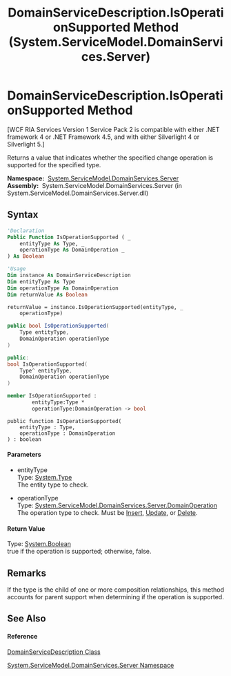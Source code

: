 ﻿---
title: DomainServiceDescription.IsOperationSupported Method  (System.ServiceModel.DomainServices.Server)
TOCTitle: IsOperationSupported Method
ms:assetid: M:System.ServiceModel.DomainServices.Server.DomainServiceDescription.IsOperationSupported(System.Type,System.ServiceModel.DomainServices.Server.DomainOperation)
ms:mtpsurl: https://msdn.microsoft.com/en-us/library/system.servicemodel.domainservices.server.domainservicedescription.isoperationsupported(v=VS.91)
ms:contentKeyID: 28754874
ms.date: 01/27/2012
mtps_version: v=VS.91
f1_keywords:
- System.ServiceModel.DomainServices.Server.DomainServiceDescription.IsOperationSupported
dev_langs:
- CSharp
- JScript
- VB
- FSharp
- c++
api_location:
- System.ServiceModel.DomainServices.Server.dll
api_name:
- System.ServiceModel.DomainServices.Server.DomainServiceDescription.IsOperationSupported
api_type:
- Managed
topic_type:
- apiref
- kbSyntax
product_family_name: VS
ROBOTS: INDEX,FOLLOW
---

# DomainServiceDescription.IsOperationSupported Method

\[WCF RIA Services Version 1 Service Pack 2 is compatible with either .NET framework 4 or .NET Framework 4.5, and with either Silverlight 4 or Silverlight 5.\]

Returns a value that indicates whether the specified change operation is supported for the specified type.

**Namespace:**  [System.ServiceModel.DomainServices.Server](ff423220\(v=vs.91\).md)  
**Assembly:**  System.ServiceModel.DomainServices.Server (in System.ServiceModel.DomainServices.Server.dll)

## Syntax

``` vb
'Declaration
Public Function IsOperationSupported ( _
    entityType As Type, _
    operationType As DomainOperation _
) As Boolean
```

``` vb
'Usage
Dim instance As DomainServiceDescription
Dim entityType As Type
Dim operationType As DomainOperation
Dim returnValue As Boolean

returnValue = instance.IsOperationSupported(entityType, _
    operationType)
```

``` csharp
public bool IsOperationSupported(
    Type entityType,
    DomainOperation operationType
)
```

``` c++
public:
bool IsOperationSupported(
    Type^ entityType, 
    DomainOperation operationType
)
```

``` fsharp
member IsOperationSupported : 
        entityType:Type * 
        operationType:DomainOperation -> bool 
```

``` jscript
public function IsOperationSupported(
    entityType : Type, 
    operationType : DomainOperation
) : boolean
```

#### Parameters

  - entityType  
    Type: [System.Type](https://msdn.microsoft.com/en-us/library/42892f65)  
    The entity type to check.  

<!-- end list -->

  - operationType  
    Type: [System.ServiceModel.DomainServices.Server.DomainOperation](ff423104\(v=vs.91\).md)  
    The operation type to check. Must be [Insert](ff422455\(v=vs.91\).md), [Update](ff422455\(v=vs.91\).md), or [Delete](ff422455\(v=vs.91\).md).  

#### Return Value

Type: [System.Boolean](https://msdn.microsoft.com/en-us/library/a28wyd50)  
true if the operation is supported; otherwise, false.  

## Remarks

If the type is the child of one or more composition relationships, this method accounts for parent support when determining if the operation is supported.

## See Also

#### Reference

[DomainServiceDescription Class](ff422896\(v=vs.91\).md)

[System.ServiceModel.DomainServices.Server Namespace](ff423220\(v=vs.91\).md)

